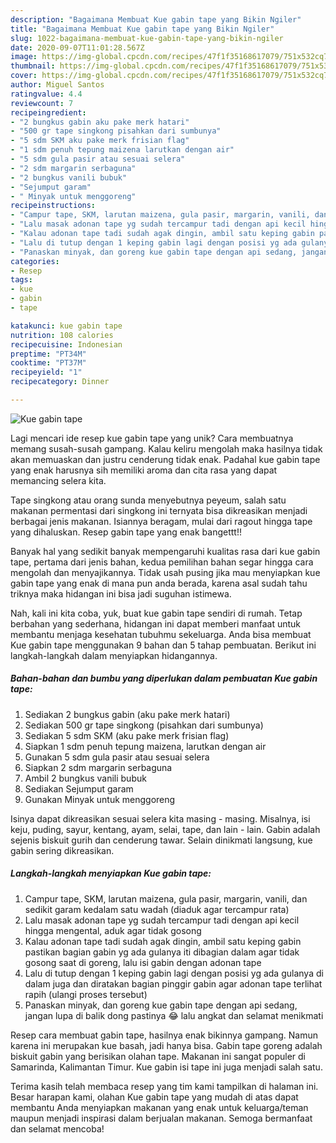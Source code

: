```yaml
---
description: "Bagaimana Membuat Kue gabin tape yang Bikin Ngiler"
title: "Bagaimana Membuat Kue gabin tape yang Bikin Ngiler"
slug: 1022-bagaimana-membuat-kue-gabin-tape-yang-bikin-ngiler
date: 2020-09-07T11:01:28.567Z
image: https://img-global.cpcdn.com/recipes/47f1f35168617079/751x532cq70/kue-gabin-tape-foto-resep-utama.jpg
thumbnail: https://img-global.cpcdn.com/recipes/47f1f35168617079/751x532cq70/kue-gabin-tape-foto-resep-utama.jpg
cover: https://img-global.cpcdn.com/recipes/47f1f35168617079/751x532cq70/kue-gabin-tape-foto-resep-utama.jpg
author: Miguel Santos
ratingvalue: 4.4
reviewcount: 7
recipeingredient:
- "2 bungkus gabin aku pake merk hatari"
- "500 gr tape singkong pisahkan dari sumbunya"
- "5 sdm SKM aku pake merk frisian flag"
- "1 sdm penuh tepung maizena larutkan dengan air"
- "5 sdm gula pasir atau sesuai selera"
- "2 sdm margarin serbaguna"
- "2 bungkus vanili bubuk"
- "Sejumput garam"
- " Minyak untuk menggoreng"
recipeinstructions:
- "Campur tape, SKM, larutan maizena, gula pasir, margarin, vanili, dan sedikit garam kedalam satu wadah (diaduk agar tercampur rata)"
- "Lalu masak adonan tape yg sudah tercampur tadi dengan api kecil hingga mengental, aduk agar tidak gosong"
- "Kalau adonan tape tadi sudah agak dingin, ambil satu keping gabin pastikan bagian gabin yg ada gulanya iti dibagian dalam agar tidak gosong saat di goreng, lalu isi gabin dengan adonan tape"
- "Lalu di tutup dengan 1 keping gabin lagi dengan posisi yg ada gulanya di dalam juga dan diratakan bagian pinggir gabin agar adonan tape terlihat rapih (ulangi proses tersebut)"
- "Panaskan minyak, dan goreng kue gabin tape dengan api sedang, jangan lupa di balik dong pastinya 😂 lalu angkat dan selamat menikmati"
categories:
- Resep
tags:
- kue
- gabin
- tape

katakunci: kue gabin tape 
nutrition: 108 calories
recipecuisine: Indonesian
preptime: "PT34M"
cooktime: "PT37M"
recipeyield: "1"
recipecategory: Dinner

---
```



![Kue gabin tape](https://img-global.cpcdn.com/recipes/47f1f35168617079/751x532cq70/kue-gabin-tape-foto-resep-utama.jpg)

Lagi mencari ide resep kue gabin tape yang unik? Cara membuatnya memang susah-susah gampang. Kalau keliru mengolah maka hasilnya tidak akan memuaskan dan justru cenderung tidak enak. Padahal kue gabin tape yang enak harusnya sih memiliki aroma dan cita rasa yang dapat memancing selera kita.

Tape singkong atau orang sunda menyebutnya peyeum, salah satu makanan permentasi dari singkong ini ternyata bisa dikreasikan menjadi berbagai jenis makanan. Isiannya beragam, mulai dari ragout hingga tape yang dihaluskan. Resep gabin tape yang enak bangettt!!

Banyak hal yang sedikit banyak mempengaruhi kualitas rasa dari kue gabin tape, pertama dari jenis bahan, kedua pemilihan bahan segar hingga cara mengolah dan menyajikannya. Tidak usah pusing jika mau menyiapkan kue gabin tape yang enak di mana pun anda berada, karena asal sudah tahu triknya maka hidangan ini bisa jadi suguhan istimewa.


Nah, kali ini kita coba, yuk, buat kue gabin tape sendiri di rumah. Tetap berbahan yang sederhana, hidangan ini dapat memberi manfaat untuk membantu menjaga kesehatan tubuhmu sekeluarga. Anda bisa membuat Kue gabin tape menggunakan 9 bahan dan 5 tahap pembuatan. Berikut ini langkah-langkah dalam menyiapkan hidangannya.

<!--inarticleads1-->

##### Bahan-bahan dan bumbu yang diperlukan dalam pembuatan Kue gabin tape:

1. Sediakan 2 bungkus gabin (aku pake merk hatari)
1. Sediakan 500 gr tape singkong (pisahkan dari sumbunya)
1. Sediakan 5 sdm SKM (aku pake merk frisian flag)
1. Siapkan 1 sdm penuh tepung maizena, larutkan dengan air
1. Gunakan 5 sdm gula pasir atau sesuai selera
1. Siapkan 2 sdm margarin serbaguna
1. Ambil 2 bungkus vanili bubuk
1. Sediakan Sejumput garam
1. Gunakan  Minyak untuk menggoreng


Isinya dapat dikreasikan sesuai selera kita masing - masing. Misalnya, isi keju, puding, sayur, kentang, ayam, selai, tape, dan lain - lain. Gabin adalah sejenis biskuit gurih dan cenderung tawar. Selain dinikmati langsung, kue gabin sering dikreasikan. 

<!--inarticleads2-->

##### Langkah-langkah menyiapkan Kue gabin tape:

1. Campur tape, SKM, larutan maizena, gula pasir, margarin, vanili, dan sedikit garam kedalam satu wadah (diaduk agar tercampur rata)
1. Lalu masak adonan tape yg sudah tercampur tadi dengan api kecil hingga mengental, aduk agar tidak gosong
1. Kalau adonan tape tadi sudah agak dingin, ambil satu keping gabin pastikan bagian gabin yg ada gulanya iti dibagian dalam agar tidak gosong saat di goreng, lalu isi gabin dengan adonan tape
1. Lalu di tutup dengan 1 keping gabin lagi dengan posisi yg ada gulanya di dalam juga dan diratakan bagian pinggir gabin agar adonan tape terlihat rapih (ulangi proses tersebut)
1. Panaskan minyak, dan goreng kue gabin tape dengan api sedang, jangan lupa di balik dong pastinya 😂 lalu angkat dan selamat menikmati


Resep cara membuat gabin tape, hasilnya enak bikinnya gampang. Namun karena ini merupakan kue basah, jadi hanya bisa. Gabin tape goreng adalah biskuit gabin yang berisikan olahan tape. Makanan ini sangat populer di Samarinda, Kalimantan Timur. Kue gabin isi tape ini juga menjadi salah satu. 

Terima kasih telah membaca resep yang tim kami tampilkan di halaman ini. Besar harapan kami, olahan Kue gabin tape yang mudah di atas dapat membantu Anda menyiapkan makanan yang enak untuk keluarga/teman maupun menjadi inspirasi dalam berjualan makanan. Semoga bermanfaat dan selamat mencoba!
